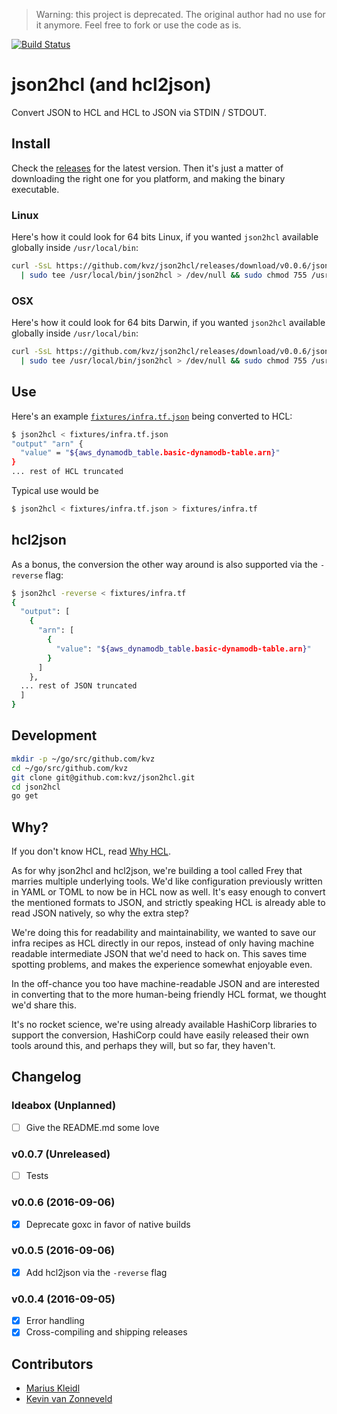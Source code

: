 > Warning: this project is deprecated. The original author had no use for it anymore. Feel free to fork or use the code as is.

[![Build Status](https://travis-ci.org/kvz/json2hcl.svg?branch=master)](https://travis-ci.org/kvz/json2hcl)

# json2hcl (and hcl2json)

Convert JSON to HCL and HCL to JSON via STDIN / STDOUT.

## Install

Check the [releases](https://github.com/kvz/json2hcl/releases) for the latest version.
Then it's just a matter of downloading the right one for you platform, and making the binary
executable. 

### Linux

Here's how it could look for 64 bits Linux, if you wanted `json2hcl` available globally inside
`/usr/local/bin`:

```bash
curl -SsL https://github.com/kvz/json2hcl/releases/download/v0.0.6/json2hcl_v0.0.6_linux_amd64 \
  | sudo tee /usr/local/bin/json2hcl > /dev/null && sudo chmod 755 /usr/local/bin/json2hcl && json2hcl -version
```

### OSX

Here's how it could look for 64 bits Darwin, if you wanted `json2hcl` available globally inside
`/usr/local/bin`:

```bash
curl -SsL https://github.com/kvz/json2hcl/releases/download/v0.0.6/json2hcl_v0.0.6_darwin_amd64 \
  | sudo tee /usr/local/bin/json2hcl > /dev/null && sudo chmod 755 /usr/local/bin/json2hcl && json2hcl -version
```

## Use

Here's an example [`fixtures/infra.tf.json`](fixtures/infra.tf.json) being
converted to HCL:

```bash
$ json2hcl < fixtures/infra.tf.json
"output" "arn" {
  "value" = "${aws_dynamodb_table.basic-dynamodb-table.arn}"
}
... rest of HCL truncated
```

Typical use would be

```bash
$ json2hcl < fixtures/infra.tf.json > fixtures/infra.tf
```

## hcl2json

As a bonus, the conversion the other way around is also supported via the `-reverse` flag:

```bash
$ json2hcl -reverse < fixtures/infra.tf
{
  "output": [
    {
      "arn": [
        {
          "value": "${aws_dynamodb_table.basic-dynamodb-table.arn}"
        }
      ]
    }, 
  ... rest of JSON truncated
  ]
}
```

## Development

```bash
mkdir -p ~/go/src/github.com/kvz
cd ~/go/src/github.com/kvz
git clone git@github.com:kvz/json2hcl.git
cd json2hcl
go get
```

## Why?

If you don't know HCL, read [Why HCL](https://github.com/hashicorp/hcl#why).

As for why json2hcl and hcl2json, we're building a tool called Frey that marries multiple underlying
tools. We'd like configuration previously written in YAML or TOML to now be in HCL now as well. 
It's easy enough to convert the mentioned formats to JSON, and strictly speaking HCL is already 
able to read JSON natively, so why the extra step?

We're doing this for readability and maintainability, we wanted to save 
our infra recipes as HCL directly in our repos, instead of only having machine readable intermediate 
JSON that we'd need to hack on. This saves time spotting problems, and makes the experience somewhat 
enjoyable even.

In the off-chance you too have machine-readable JSON and are interested in converting that
to the more human-being friendly HCL format, we thought we'd share this.

It's no rocket science, we're using already available HashiCorp libraries to support the conversion,
HashiCorp could have easily released their own tools around this, and perhaps they will, but 
so far, they haven't.

## Changelog

### Ideabox (Unplanned)

- [ ] Give the README.md some love

### v0.0.7 (Unreleased)

- [ ] Tests

### v0.0.6 (2016-09-06)

- [x] Deprecate goxc in favor of native builds

### v0.0.5 (2016-09-06)

- [x] Add hcl2json via the `-reverse` flag 

### v0.0.4 (2016-09-05)

- [x] Error handling
- [x] Cross-compiling and shipping releases

## Contributors

- [Marius Kleidl](https://github.com/Acconut)
- [Kevin van Zonneveld](https://github.com/kvz)

